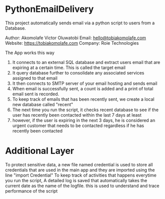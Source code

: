# PythonEmailDelivery
This project automatically sends email via a python script to users from a Database.

  Author: Akomolafe Victor Oluwatobi
  Email: hello@tobiakomolafe.com
  Website: https://tobiakomolafe.com
  Company: Roie Technologies

The App works this way
1. It connects to an external SQL database and extract users email that are expiring at a certain time. This is called the target email
2. It query database further to consolidate any associated services assigned to that email
3. It then connects to SMTP server of your email hosting and sends email
4. When email is successfully sent, a count is added and a print of total email sent is recorded.
5. To keep track of emails that has been recently sent, we create a local new database called "recent"
6. The next time you run the script, it checks recent database to see if the user has recently been contacted within the last 7 days at least
7. however, if the user is expiring in the next 3 days, he is considered an urgent customer that needs to be contacted regardless if he has recently been contacted

# Additional Layer
To protect sensitive data, a new file named credential is used to store all credentials that are used in the main app and they are imported using the line "import Credential"
To keep track of activities that happens everytime you run the script, A detailed log is saved that automatically takes the current date as the name of the logfile. this is used to understand and trace performance of the script
